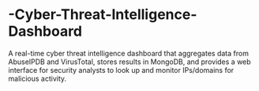 # -Cyber-Threat-Intelligence-Dashboard
A real-time cyber threat intelligence dashboard that aggregates data from AbuseIPDB and VirusTotal, stores results in MongoDB, and provides a web interface for security analysts to look up and monitor IPs/domains for malicious activity.
